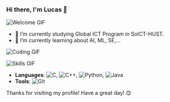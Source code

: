 ### Hi there, I'm Lucas 👋

![Welcome GIF](https://media.giphy.com/media/xT9IgzoKnwFNmISR8I/giphy.gif)

- 🔭 I’m currently studying Global ICT Program in SoICT-HUST.
- 🌱 I’m currently learning about AI, ML, SE,...

![Coding GIF](https://media.giphy.com/media/13HgwGsXF0aiGY/giphy.gif)

![Skills GIF](https://media.giphy.com/media/l0MYt5jPR6QX5pnqM/giphy.gif)

- **Languages**: ![C](https://img.shields.io/badge/-C-00599C?logo=c%2B%2B&logoColor=fff), ![C++](https://img.shields.io/badge/-C++-00599C?logo=c%2B%2B&logoColor=fff), ![Python](https://img.shields.io/badge/-Python-3776AB?logo=python&logoColor=fff), ![Java](https://img.shields.io/badge/-Java-007396?logo=java&logoColor=fff)
- **Tools**: ![Git](https://img.shields.io/badge/-Git-F05032?logo=git&logoColor=fff)

Thanks for visiting my profile! Have a great day! 😊
